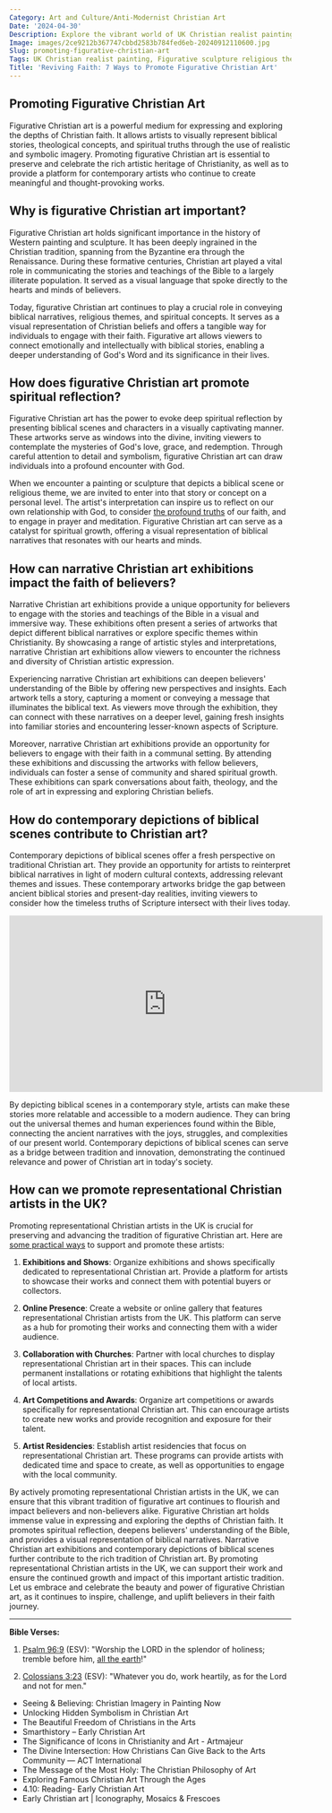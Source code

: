 ```yaml
---
Category: Art and Culture/Anti-Modernist Christian Art
Date: '2024-04-30'
Description: Explore the vibrant world of UK Christian realist painting, figurative sculpture with religious themes, and contemporary depictions of Biblical scenes in this article promoting representational Christian artists and narrative art exhibitions.
Image: images/2ce9212b367747cbbd2583b784fed6eb-20240912110600.jpg
Slug: promoting-figurative-christian-art
Tags: UK Christian realist painting, Figurative sculpture religious themes, Narrative Christian art exhibitions, Biblical scene contemporary depictions, Promoting representational Christian artists
Title: 'Reviving Faith: 7 Ways to Promote Figurative Christian Art'
---
```


## Promoting Figurative Christian Art

Figurative Christian art is a powerful medium for expressing and exploring the depths of Christian faith. It allows artists to visually represent biblical stories, theological concepts, and spiritual truths through the use of realistic and symbolic imagery. Promoting figurative Christian art is essential to preserve and celebrate the rich artistic heritage of Christianity, as well as to provide a platform for contemporary artists who continue to create meaningful and thought-provoking works.

## Why is figurative Christian art important?

Figurative Christian art holds significant importance in the history of Western painting and sculpture. It has been deeply ingrained in the Christian tradition, spanning from the Byzantine era through the Renaissance. During these formative centuries, Christian art played a vital role in communicating the stories and teachings of the Bible to a largely illiterate population. It served as a visual language that spoke directly to the hearts and minds of believers.

Today, figurative Christian art continues to play a crucial role in conveying biblical narratives, religious themes, and spiritual concepts. It serves as a visual representation of Christian beliefs and offers a tangible way for individuals to engage with their faith. Figurative art allows viewers to connect emotionally and intellectually with biblical stories, enabling a deeper understanding of God's Word and its significance in their lives.

## How does figurative Christian art promote spiritual reflection?

Figurative Christian art has the power to evoke deep spiritual reflection by presenting biblical scenes and characters in a visually captivating manner. These artworks serve as windows into the divine, inviting viewers to contemplate the mysteries of God's love, grace, and redemption. Through careful attention to detail and symbolism, figurative Christian art can draw individuals into a profound encounter with God.

When we encounter a painting or sculpture that depicts a biblical scene or religious theme, we are invited to enter into that story or concept on a personal level. The artist's interpretation can inspire us to reflect on our own relationship with God, to consider [the profound truths](/ultimate-bible-study-guides-by-book-enhance-your-understanding-and-faith) of our faith, and to engage in prayer and meditation. Figurative Christian art can serve as a catalyst for spiritual growth, offering a visual representation of biblical narratives that resonates with our hearts and minds.

## How can narrative Christian art exhibitions impact the faith of believers?

Narrative Christian art exhibitions provide a unique opportunity for believers to engage with the stories and teachings of the Bible in a visual and immersive way. These exhibitions often present a series of artworks that depict different biblical narratives or explore specific themes within Christianity. By showcasing a range of artistic styles and interpretations, narrative Christian art exhibitions allow viewers to encounter the richness and diversity of Christian artistic expression.

Experiencing narrative Christian art exhibitions can deepen believers' understanding of the Bible by offering new perspectives and insights. Each artwork tells a story, capturing a moment or conveying a message that illuminates the biblical text. As viewers move through the exhibition, they can connect with these narratives on a deeper level, gaining fresh insights into familiar stories and encountering lesser-known aspects of Scripture.

Moreover, narrative Christian art exhibitions provide an opportunity for believers to engage with their faith in a communal setting. By attending these exhibitions and discussing the artworks with fellow believers, individuals can foster a sense of community and shared spiritual growth. These exhibitions can spark conversations about faith, theology, and the role of art in expressing and exploring Christian beliefs.

## How do contemporary depictions of biblical scenes contribute to Christian art?

Contemporary depictions of biblical scenes offer a fresh perspective on traditional Christian art. They provide an opportunity for artists to reinterpret biblical narratives in light of modern cultural contexts, addressing relevant themes and issues. These contemporary artworks bridge the gap between ancient biblical stories and present-day realities, inviting viewers to consider how the timeless truths of Scripture intersect with their lives today.


<iframe width="560" height="315" src="https://www.youtube.com/embed/XKg7YILYBkc" frameborder="0" allow="autoplay; encrypted-media" allowfullscreen></iframe>


By depicting biblical scenes in a contemporary style, artists can make these stories more relatable and accessible to a modern audience. They can bring out the universal themes and human experiences found within the Bible, connecting the ancient narratives with the joys, struggles, and complexities of our present world. Contemporary depictions of biblical scenes can serve as a bridge between tradition and innovation, demonstrating the continued relevance and power of Christian art in today's society.

## How can we promote representational Christian artists in the UK?

Promoting representational Christian artists in the UK is crucial for preserving and advancing the tradition of figurative Christian art. Here are [some practical ways](/modesty-and-dress) to support and promote these artists:

1. **Exhibitions and Shows**: Organize exhibitions and shows specifically dedicated to representational Christian art. Provide a platform for artists to showcase their works and connect them with potential buyers or collectors.

2. **Online Presence**: Create a website or online gallery that features representational Christian artists from the UK. This platform can serve as a hub for promoting their works and connecting them with a wider audience.

3. **Collaboration with Churches**: Partner with local churches to display representational Christian art in their spaces. This can include permanent installations or rotating exhibitions that highlight the talents of local artists.

4. **Art Competitions and Awards**: Organize art competitions or awards specifically for representational Christian art. This can encourage artists to create new works and provide recognition and exposure for their talent.

5. **Artist Residencies**: Establish artist residencies that focus on representational Christian art. These programs can provide artists with dedicated time and space to create, as well as opportunities to engage with the local community.

By actively promoting representational Christian artists in the UK, we can ensure that this vibrant tradition of figurative art continues to flourish and impact believers and non-believers alike.
Figurative Christian art holds immense value in expressing and exploring the depths of Christian faith. It promotes spiritual reflection, deepens believers' understanding of the Bible, and provides a visual representation of biblical narratives. Narrative Christian art exhibitions and contemporary depictions of biblical scenes further contribute to the rich tradition of Christian art. By promoting representational Christian artists in the UK, we can support their work and ensure the continued growth and impact of this important artistic tradition. Let us embrace and celebrate the beauty and power of figurative Christian art, as it continues to inspire, challenge, and uplift believers in their faith journey.

---

**Bible Verses:**

1. [Psalm 96:9](https://www.bibleref.com/Psalm/96/Psalm-96-9.html) (ESV): "Worship the LORD in the splendor of holiness; tremble before him, [all the earth](/christian-arts-and-media-dominance)!"

2. [Colossians 3:23](https://www.bibleref.com/Colossians/3/Colossians-3-23.html) (ESV): "Whatever you do, work heartily, as for the Lord and not for men."


- Seeing & Believing: Christian Imagery in Painting Now
- Unlocking Hidden Symbolism in Christian Art
- The Beautiful Freedom of Christians in the Arts
- Smarthistory – Early Christian Art
- The Significance of Icons in Christianity and Art - Artmajeur
- The Divine Intersection: How Christians Can Give Back to the Arts Community — ACT International
- The Message of the Most Holy: The Christian Philosophy of Art
- Exploring Famous Christian Art Through the Ages
- 4.10: Reading- Early Christian Art
- Early Christian art | Iconography, Mosaics & Frescoes